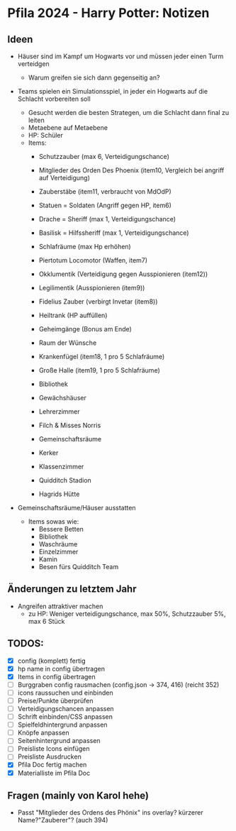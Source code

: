 # Pfila 2024 - Harry Potter: Notizen

## Ideen
* Häuser sind im Kampf um Hogwarts vor und müssen jeder einen Turm verteidgen
  * Warum greifen sie sich dann gegenseitig an?
* Teams spielen ein Simulationsspiel, in jeder ein Hogwarts auf die Schlacht vorbereiten soll
  * Gesucht werden die besten Strategen, um die Schlacht dann final zu leiten
  * Metaebene auf Metaebene
  * HP: Schüler
  * Items:
    * Schutzzauber (max 6, Verteidigungschance)
    * Mitglieder des Orden Des Phoenix (item10, Vergleich bei angriff auf Verteidigung)
    * Zauberstäbe (item11, verbraucht von MdOdP)
    * Statuen = Soldaten (Angriff gegen HP, item6)
    * Drache = Sheriff (max 1, Verteidigungschance)
    * Basilisk = Hilfssheriff (max 1, Verteidigungschance)
    * Schlafräume (max Hp erhöhen)
    * Piertotum Locomotor (Waffen, item7)
    * Okklumentik (Verteidigung gegen Ausspionieren  (item12))
    * Legilimentik (Ausspionieren (item9))
    * Fidelius  Zauber (verbirgt Invetar (item8))
    * Heiltrank (HP auffüllen)
  
    * Geheimgänge (Bonus am Ende)
    * Raum der Wünsche
    * Krankenfügel (item18, 1 pro 5 Schlafräume)
    * Große Halle (item19, 1 pro 5 Schlafräume)
    * Bibliothek
    * Gewächshäuser
    * Lehrerzimmer
    * Filch & Misses Norris
    * Gemeinschaftsräume
    * Kerker
    * Klassenzimmer
    * Quidditch Stadion
    * Hagrids Hütte
    
* Gemeinschaftsräume/Häuser ausstatten
  * Items sowas wie:
    * Bessere Betten
    * Bibliothek
    * Waschräume
    * Einzelzimmer
    * Kamin
    * Besen fürs Quidditch Team

## Änderungen zu letztem Jahr
* Angreifen attraktiver machen
  * zu HP: Weniger verteidigungschance, max 50%, Schutzzauber 5%, max 6 Stück


## TODOS:
- [X] config (komplett) fertig
- [X] hp name in config übertragen
- [X] Items in config übertragen
- [ ] Burggraben config rausmachen (config.json -> 374, 416) (reicht 352)
- [ ] icons raussuchen und einbinden
- [ ] Preise/Punkte überprüfen
- [ ] Verteidigungschancen anpassen
- [ ] Schrift einbinden/CSS anpassen
- [ ] Spielfeldhintergrund anpassen
- [ ] Knöpfe anpassen
- [ ] Seitenhintergrund anpassen
- [ ] Preisliste Icons einfügen
- [ ] Preisliste Ausdrucken
- [x] Pfila Doc fertig machen
- [x] Materialliste im Pfila Doc

## Fragen (mainly von Karol hehe)
* Passt "Mitglieder des Ordens des Phönix" ins overlay? kürzerer Name?"Zauberer"? (auch 394)